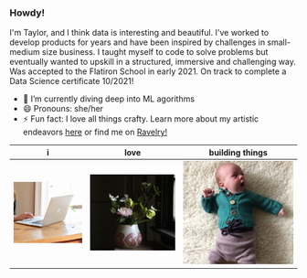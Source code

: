 ### Howdy!
I'm Taylor, and I think data is interesting and beautiful. I've worked to develop products for years and have been inspired by challenges in small-medium size business. I taught myself to code to solve problems but eventually wanted to upskill in a structured, immersive and challenging way. Was accepted to the Flatiron School in early 2021. On track to complete a Data Science certificate 10/2021!

- 🌱 I’m currently diving deep into ML agorithms
- 😄 Pronouns: she/her
- ⚡ Fun fact: I love all things crafty. Learn more about my artistic endeavors [here](https://halemade.com/) or find me on [Ravelry!](https://www.ravelry.com/people/halemade)


| i | love | building things |
| ------------- | ------------- | ------------- |
| ![all labels](./images/code.png)   | ![welt](./images/ceramics.png)   | ![deck](./images/knitting.png)   |





<!--
**halemade/halemade** is a ✨ _special_ ✨ repository because its `README.md` (this file) appears on your GitHub profile.

Here are some ideas to get you started:

- 🔭 I’m currently working on ...
- 🌱 I’m currently learning ...
- 👯 I’m looking to collaborate on ...
- 🤔 I’m looking for help with ...
- 💬 Ask me about ...
- 📫 How to reach me: ...
- 😄 Pronouns: she/her
- ⚡ Fun fact: ...
-->
